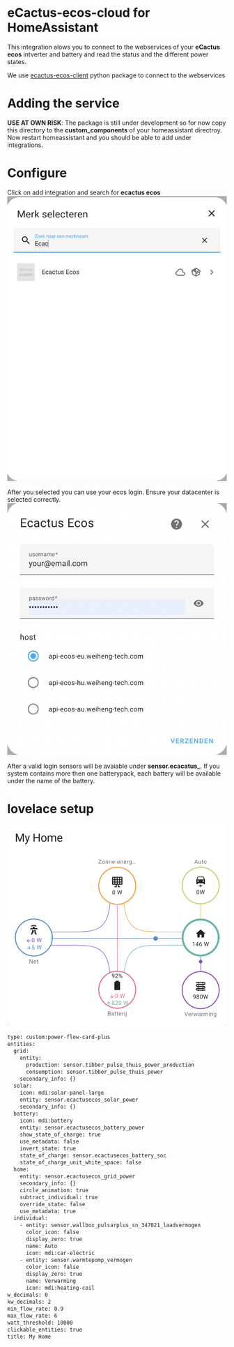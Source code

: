 # eCactus-ecos-cloud for HomeAssistant

This integration alows you to connect to the webservices of your **eCactus ecos** intverter and battery and read the status and the different power states.

We use [ecactus-ecos-client](https://github.com/sjhoeksma/ecactus-ecos-client) python package to connect to the webservices

# Adding the service

**USE AT OWN RISK**:
The package is still under development so for now copy this directory to the **custom_components** of your homeassistant directroy. Now restart homeassistant and you should be able to add under integrations.

# Configure

Click on add integration and search for **ecactus ecos**
![add integration](images/select.png)

After you selected you can use your ecos login. Ensure your datacenter is selected correctly.
![login](images/login.png)

After a valid login sensors will be avaiable under **sensor.ecacatus\_**. If you system contains more then one batterypack, each battery will be available under the name of the battery.

# lovelace setup

![flow-card](images/flow-card.png)

```
type: custom:power-flow-card-plus
entities:
  grid:
    entity:
      production: sensor.tibber_pulse_thuis_power_production
      consumption: sensor.tibber_pulse_thuis_power
    secondary_info: {}
  solar:
    icon: mdi:solar-panel-large
    entity: sensor.ecactusecos_solar_power
    secondary_info: {}
  battery:
    icon: mdi:battery
    entity: sensor.ecactusecos_battery_power
    show_state_of_charge: true
    use_metadata: false
    invert_state: true
    state_of_charge: sensor.ecactusecos_battery_soc
    state_of_charge_unit_white_space: false
  home:
    entity: sensor.ecactusecos_grid_power
    secondary_info: {}
    circle_animation: true
    subtract_individual: true
    override_state: false
    use_metadata: true
  individual:
    - entity: sensor.wallbox_pulsarplus_sn_347021_laadvermogen
      color_icon: false
      display_zero: true
      name: Auto
      icon: mdi:car-electric
    - entity: sensor.warmtepomp_vermogen
      color_icon: false
      display_zero: true
      name: Verwarming
      icon: mdi:heating-coil
w_decimals: 0
kw_decimals: 2
min_flow_rate: 0.9
max_flow_rate: 6
watt_threshold: 10000
clickable_entities: true
title: My Home
```
